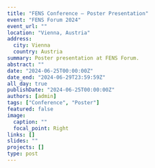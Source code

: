 ```yaml
---
title: "FENS Conference — Poster Presentation"
event: "FENS Forum 2024"
event_url: ""
location: "Vienna, Austria"
address:
  city: Vienna
  country: Austria
summary: Poster presentation at FENS Forum.
abstract: ""
date: "2024-06-25T00:00:00Z"
date_end: "2024-06-29T23:59:59Z"
all_day: true
publishDate: "2024-06-25T00:00:00Z"
authors: [admin]
tags: ["Conference", "Poster"]
featured: false
image:
  caption: ""
  focal_point: Right
links: []
slides: ""
projects: []
type: post
---
```


